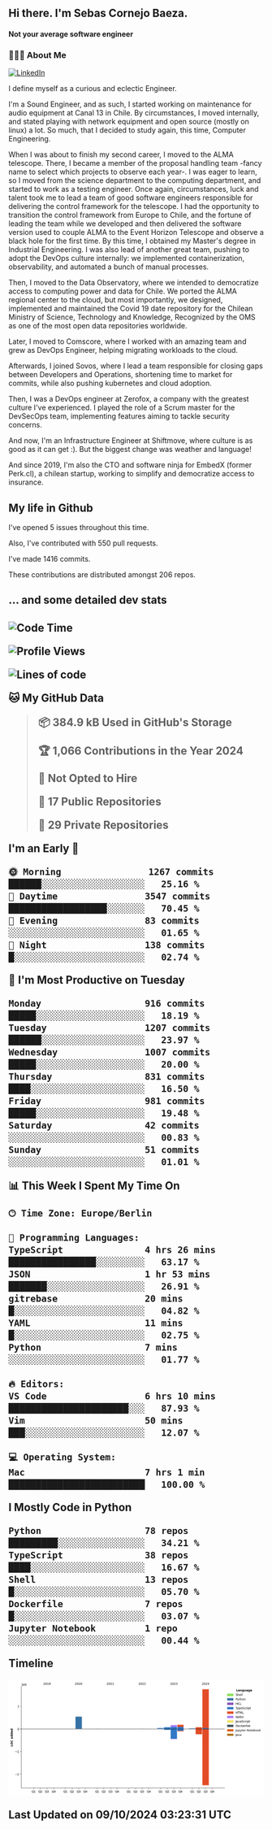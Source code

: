 <h2> Hi there.  I'm Sebas Cornejo Baeza.</h2>
<h4> Not your average software engineer</h4>
<h3> 👨🏻‍💻 About Me </h3>
<a href="http://linkedin.com/in/sebastian-cornejo-baeza/"><img alt="LinkedIn" src="https://img.shields.io/badge/Sebas%20Cornejo%20-informational?style=appveyor&logo=linkedin"></a>


I define myself as a curious and eclectic Engineer.

I'm a Sound Engineer, and as such, I started working on maintenance for audio equipment at Canal 13 in Chile.
By circumstances, I moved internally, and stated playing with network equipment and open source (mostly on linux) 
a lot. So much, that I decided to study again, this time, Computer Engineering.

When I was about to finish my second career, I moved to the ALMA telescope. There, I became a member of the proposal handling team
-fancy name to select which projects to observe each year-. 
I was eager to learn, so I moved from the science department to the computing department, and started to work as 
a testing engineer. Once again, circumstances, luck and talent took me to lead a team of good software engineers 
responsible for delivering the control framework for the telescope. I had the opportunity to transition the control framework from
Europe to Chile, and the fortune of leading the team while we developed and then delivered the software
version used to couple ALMA to the Event Horizon Telescope and observe a black hole for the first time.
By this time, I obtained my Master's degree in Industrial Engineering.
I was also lead of another great team, pushing to adopt the DevOps culture internally: we implemented containerization, observability, and automated a bunch of manual processes.

Then, I moved to the Data Observatory, where we intended to democratize access to computing power
and data for Chile. We ported the ALMA regional center to the cloud, but most importantly, we designed, implemented
and maintained the Covid 19 date repository for the Chilean Ministry of Science, Technology and Knowledge, Recognized by the OMS as one of the most open
data repositories worldwide.

Later, I moved to Comscore, where I worked with an amazing team and grew as DevOps Engineer, helping migrating workloads to the cloud.

Afterwards, I joined Sovos, where I lead a team responsible for closing gaps between Developers and Operations, shortening time to market for commits, while
also pushing kubernetes and cloud adoption.

Then, I was a DevOps engineer at Zerofox, a company with the greatest culture I've experienced. I played the role of a Scrum master for the DevSecOps team,
implementing features aiming to tackle security concerns.

And now, I'm an Infrastructure Engineer at Shiftmove, where culture is as good as it can get :). But the biggest change was weather and language!
 
And since 2019, I'm also the CTO and software ninja for EmbedX (former Perk.cl), a chilean startup, working to simplify and democratize access to insurance.

<h2> My life in Github </h2>

I've opened 5 issues throughout this time.

Also, I've contributed with 550 pull requests.

I've made 1416 commits.

These contributions are distributed amongst 206 repos.

<h2>... and some detailed dev stats<h2>

<!--START_SECTION:waka-->
![Code Time](http://img.shields.io/badge/Code%20Time-910%20hrs%202%20mins-blue)

![Profile Views](http://img.shields.io/badge/Profile%20Views-0-blue)

![Lines of code](https://img.shields.io/badge/From%20Hello%20World%20I%27ve%20Written-2.8%20million%20lines%20of%20code-blue)

**🐱 My GitHub Data** 

> 📦 384.9 kB Used in GitHub's Storage 
 > 
> 🏆 1,066 Contributions in the Year 2024
 > 
> 🚫 Not Opted to Hire
 > 
> 📜 17 Public Repositories 
 > 
> 🔑 29 Private Repositories 
 > 
**I'm an Early 🐤** 

```text
🌞 Morning                1267 commits        ██████░░░░░░░░░░░░░░░░░░░   25.16 % 
🌆 Daytime                3547 commits        ██████████████████░░░░░░░   70.45 % 
🌃 Evening                83 commits          ░░░░░░░░░░░░░░░░░░░░░░░░░   01.65 % 
🌙 Night                  138 commits         █░░░░░░░░░░░░░░░░░░░░░░░░   02.74 % 
```
📅 **I'm Most Productive on Tuesday** 

```text
Monday                   916 commits         █████░░░░░░░░░░░░░░░░░░░░   18.19 % 
Tuesday                  1207 commits        ██████░░░░░░░░░░░░░░░░░░░   23.97 % 
Wednesday                1007 commits        █████░░░░░░░░░░░░░░░░░░░░   20.00 % 
Thursday                 831 commits         ████░░░░░░░░░░░░░░░░░░░░░   16.50 % 
Friday                   981 commits         █████░░░░░░░░░░░░░░░░░░░░   19.48 % 
Saturday                 42 commits          ░░░░░░░░░░░░░░░░░░░░░░░░░   00.83 % 
Sunday                   51 commits          ░░░░░░░░░░░░░░░░░░░░░░░░░   01.01 % 
```


📊 **This Week I Spent My Time On** 

```text
🕑︎ Time Zone: Europe/Berlin

💬 Programming Languages: 
TypeScript               4 hrs 26 mins       ████████████████░░░░░░░░░   63.17 % 
JSON                     1 hr 53 mins        ███████░░░░░░░░░░░░░░░░░░   26.91 % 
gitrebase                20 mins             █░░░░░░░░░░░░░░░░░░░░░░░░   04.82 % 
YAML                     11 mins             █░░░░░░░░░░░░░░░░░░░░░░░░   02.75 % 
Python                   7 mins              ░░░░░░░░░░░░░░░░░░░░░░░░░   01.77 % 

🔥 Editors: 
VS Code                  6 hrs 10 mins       ██████████████████████░░░   87.93 % 
Vim                      50 mins             ███░░░░░░░░░░░░░░░░░░░░░░   12.07 % 

💻 Operating System: 
Mac                      7 hrs 1 min         █████████████████████████   100.00 % 
```

**I Mostly Code in Python** 

```text
Python                   78 repos            █████████░░░░░░░░░░░░░░░░   34.21 % 
TypeScript               38 repos            ████░░░░░░░░░░░░░░░░░░░░░   16.67 % 
Shell                    13 repos            █░░░░░░░░░░░░░░░░░░░░░░░░   05.70 % 
Dockerfile               7 repos             █░░░░░░░░░░░░░░░░░░░░░░░░   03.07 % 
Jupyter Notebook         1 repo              ░░░░░░░░░░░░░░░░░░░░░░░░░   00.44 % 
```



**Timeline**

![Lines of Code chart](https://raw.githubusercontent.com/scornejob/scornejob/master/assets/bar_graph.png)


 Last Updated on 09/10/2024 03:23:31 UTC
<!--END_SECTION:waka-->
